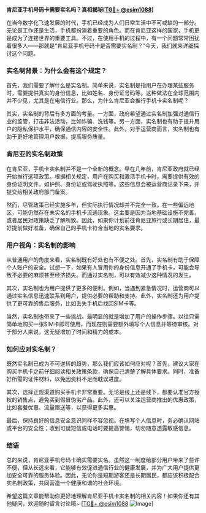 **肯尼亚手机号码卡需要实名吗？真相揭秘[[TG💪+ @esim1088](https://t.me/s/esim1088)]**

在当今数字化飞速发展的时代，手机已经成为人们日常生活中不可或缺的一部分。无论是工作还是生活，手机都扮演着重要的角色。而在肯尼亚这样的国家，手机更是成为了连接世界的重要工具。不过，在使用手机的过程中，有一个问题常常困扰着很多人——那就是“肯尼亚手机号码卡是否需要实名制？”今天，我们就来详细探讨这个问题。

### 实名制背景：为什么会有这个规定？

首先，我们需要了解什么是实名制。简单来说，实名制是指用户在办理某些服务时，需要提供真实的身份信息，比如姓名、身份证号码等。这种做法在全球范围内并不少见，尤其是在电信行业。那么，为什么肯尼亚会推行手机卡实名制呢？

其实，实名制的背后有多方面的考量。一方面，政府希望通过实名制加强对通信行业的监管，打击非法活动，比如诈骗、洗钱等。另一方面，实名制也有助于提升用户的隐私保护水平，确保通信内容的安全性。此外，对于运营商而言，实名制也有助于更好地管理用户数据，提高服务质量。

### 肯尼亚的实名制政策

在肯尼亚，手机卡实名制并不是一个全新的概念。早在几年前，肯尼亚政府就已经开始推行这项政策。根据相关规定，用户在购买和激活手机卡时，需要提供有效的身份证明文件，如护照、身份证或驾驶执照等。这些信息会被运营商记录下来，并提交给相关政府部门备案。

然而，尽管政策已经实施多年，但实际执行情况却并不完全一致。在一些偏远地区，可能仍然存在未实名的手机卡流通现象。这主要是因为当地基础设施不完善，或者居民对政策缺乏了解所致。因此，如果你计划前往肯尼亚旅行或长期居住，最好提前做好准备，确保自己的手机卡符合当地的实名要求。

### 用户视角：实名制的影响

从普通用户的角度来看，实名制既有好处也有不便之处。首先，实名制有助于保障个人账户的安全。试想一下，如果有人冒用你的身份信息开通了手机卡，可能会导致不必要的麻烦甚至经济损失。而通过实名制，可以有效减少这种情况的发生。

其次，实名制也为用户提供了更多的便利。例如，当遇到紧急情况时，运营商可以通过实名信息迅速联系到用户，提供必要的帮助和支持。此外，实名制还为用户提供了更可靠的售后服务，比如丢失手机后找回SIM卡等。

当然，实名制也带来了一些挑战。最明显的就是增加了用户的操作步骤。以往只需简单地购买一张SIM卡即可使用，而现在则需要额外填写个人信息并等待审核。对于部分人来说，这无疑增加了时间和精力的成本。

### 如何应对实名制？

既然实名制已成为不可逆转的趋势，那么我们应该如何应对呢？首先，建议大家在购买手机卡之前仔细阅读相关政策条款，确保自己清楚了解具体要求。同时，准备好所需的证件材料，以免因资料不足而耽误进度。

其次，选择正规渠道购买手机卡非常重要。无论是线上还是线下，都要认准官方授权的销售点，避免买到假冒伪劣产品。此外，还可以关注运营商推出的优惠政策，比如套餐优惠、流量赠送等，以获得更多实惠。

最后，保持良好的信息安全意识同样不容忽视。在填写个人信息时，务必确认网站或平台的安全性；收到可疑短信或电话时要提高警惕，切勿随意透露敏感信息。

### 结语

总的来说，肯尼亚手机号码卡确实需要实名。虽然这一制度给部分用户带来了些许不便，但从长远来看，它能够有效促进通信行业的健康发展，并为广大用户提供更加安全可靠的服务体验。因此，无论你是短期游客还是长期居民，都应该积极配合实名制政策，共同营造一个健康和谐的社会环境。

希望这篇文章能帮助你更好地理解肯尼亚手机卡实名制的相关内容！如果你还有其他疑问，欢迎随时留言讨论哦~ [[TG💪+ @esim1088](https://t.me/s/esim1088) ![Image](https://i.postimg.cc/4NQfJmqS/Snipaste-2025-05-13-00-14-12.png)]